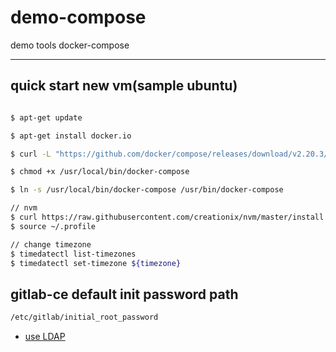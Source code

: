 # demo-compose
demo tools docker-compose

---

## quick start new vm(sample ubuntu)

``` bash

$ apt-get update

$ apt-get install docker.io

$ curl -L "https://github.com/docker/compose/releases/download/v2.20.3/docker-compose-$(uname -s)-$(uname -m)" -o /usr/local/bin/docker-compose

$ chmod +x /usr/local/bin/docker-compose

$ ln -s /usr/local/bin/docker-compose /usr/bin/docker-compose

// nvm
$ curl https://raw.githubusercontent.com/creationix/nvm/master/install.sh | bash
$ source ~/.profile

// change timezone
$ timedatectl list-timezones
$ timedatectl set-timezone ${timezone}
```

## gitlab-ce default init password path

``` cmd
/etc/gitlab/initial_root_password
```
- [use LDAP](https://chrislee0728.medium.com/%E5%BB%BA%E7%BD%AE-gitlab-%E7%89%88%E6%8E%A7%E5%B7%A5%E5%85%B7-5fe047330e91)
